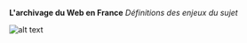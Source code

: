 **L'archivage du Web en France**
*Définitions des enjeux du sujet*


![alt text](téléchargement.png)
